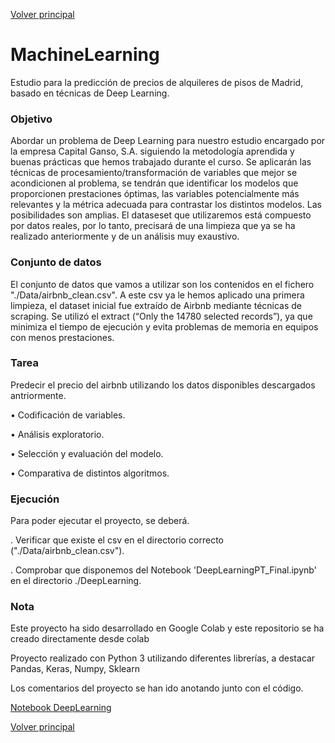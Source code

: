 [Volver principal](https://github.com/JosepCristobal/BootCamp_BD_ML_IV_PTFinal/blob/master/BootCamp%20IV%20proyecto%20final.md#7-ia)
# MachineLearning
Estudio para la predicción de precios de alquileres de pisos de Madrid, basado en técnicas de Deep Learning.

### Objetivo

Abordar un problema de Deep Learning para nuestro estudio encargado por la empresa Capital Ganso, S.A. siguiendo la metodología aprendida y buenas prácticas que hemos trabajado durante el curso. Se aplicarán las técnicas de procesamiento/transformación de variables que mejor se acondicionen al problema, se tendrán que identificar los modelos que proporcionen prestaciones óptimas, las variables potencialmente más relevantes y la métrica adecuada para contrastar los distintos modelos. 
Las posibilidades son amplias.
El dataseset que utilizaremos está compuesto por datos reales, por lo tanto, precisará de una limpieza que ya se ha realizado anteriormente y de un análisis muy exaustivo.

### Conjunto de datos

El conjunto de datos que vamos a utilizar son los contenidos en el fichero "./Data/airbnb_clean.csv". A este csv ya le hemos aplicado una primera limpieza, el dataset inicial fue extraído de Airbnb mediante técnicas de scraping. Se utilizó el extract (“Only the 14780 selected records”), ya que minimiza el tiempo de ejecución y evita problemas de memoria en equipos con menos prestaciones.

### Tarea

Predecir el precio del airbnb utilizando los datos disponibles descargados antriormente.

• Codificación de variables.

• Análisis exploratorio.

• Selección y evaluación del modelo.

• Comparativa de distintos algoritmos.


### Ejecución

Para poder ejecutar el proyecto, se deberá.

. Verificar que existe el csv en el directorio correcto ("./Data/airbnb_clean.csv").

. Comprobar que disponemos del Notebook 'DeepLearningPT_Final.ipynb' en el directorio ./DeepLearning.



### Nota

Este proyecto ha sido desarrollado en Google Colab y este repositorio se ha creado directamente desde colab

Proyecto realizado con Python 3 utilizando diferentes librerías, a destacar Pandas, Keras, Numpy, Sklearn

Los comentarios del proyecto se han ido anotando junto con el código.

[Notebook DeepLearning](https://github.com/JosepCristobal/BootCamp_BD_ML_IV_PTFinal/blob/master/MachineLearningPT_V4.ipynb)

[Volver principal](https://github.com/JosepCristobal/BootCamp_BD_ML_IV_PTFinal/blob/master/BootCamp%20IV%20proyecto%20final.md#7-ia)
